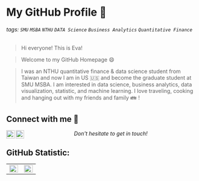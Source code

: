 # My GitHub Profile :book: 
###### tags: `SMU` `MSBA` `NTHU` `DATA Science` `Business Analytics` `Quantitative Finance`

> Hi everyone! This is Eva! 

> Welcome to my GitHub Homepage :smile: 

>I was an NTHU quantitative finance & data science student from Taiwan and now I am in US :us: and become the graduate student at SMU MSBA. I am interested in data science, business analytics, data visualization, statistic, and machine learning. I love traveling, cooking and hanging out with my friends and family :family: !

## Connect with me :link: 
[<img align="left" alt="evaaaaho1999 | Linkedin" height="22px" src="https://upload.wikimedia.org/wikipedia/commons/c/ca/LinkedIn_logo_initials.png" />][linkedin]
[<img align="left" alt="evaaaaho1999 | Linkedin" height="22px" src="https://i.imgur.com/zaLHZR2.png" />][facebook]

<p align=center>
<em>Don't hesitate to get in touch!</em>
</p>

## GitHub Statistic:
<table><tr><td valign="top" width="50%">
<img src="https://github-readme-stats.vercel.app/api?username=evaaaaho1999&show_icons=true&count_private=true&hide_border=true" align="left" style="width: 100%" />
</td><td valign="top" width="50%">
<img src="https://github-readme-stats.vercel.app/api/top-langs/?username=evaaaaho1999&hide_border=true&layout=compact" align="left" style="width: 100%" />
</td></tr></table>  


[linkedin]:https://www.linkedin.com/in/i-hua-ho/
[facebook]:https://www.facebook.com/profile.php?id=100004279383752


<!---
evaaaaho1999/evaaaaho1999 is a ✨ special ✨ repository because its `README.md` (this file) appears on your GitHub profile.
You can click the Preview link to take a look at your changes.
--->
